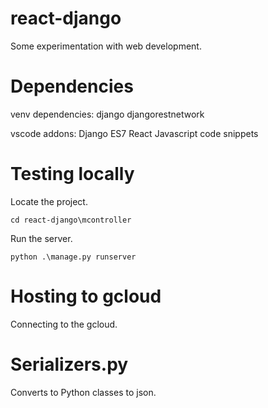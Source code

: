 # react-django
 
Some experimentation with web development.

# Dependencies

venv dependencies:
django
djangorestnetwork

vscode addons:
Django
ES7 React
Javascript code snippets

# Testing locally

Locate the project.

```
cd react-django\mcontroller
```

Run the server.

```
python .\manage.py runserver
```

# Hosting to gcloud
Connecting to the gcloud.

# Serializers.py

Converts to Python classes to json.